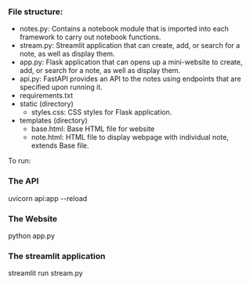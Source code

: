 ### File structure:
- notes.py: Contains a notebook module that is imported into each framework to carry out notebook functions.
- stream.py: Streamlit application that can create, add, or search for a note, as well as display them.
- app.py: Flask application that can opens up a mini-website to create, add, or search for a note, as well as display them.
- api.py: FastAPI provides an API to the notes using endpoints that are specified upon running it.
- requirements.txt
- static (directory)
  -   styles.css: CSS styles for Flask application.
- templates (directory)
  - base.html: Base HTML file for website
  - note.html: HTML file to display webpage with individual note, extends Base file.

To run:
### The API
uvicorn api:app --reload

### The Website
python app.py

### The streamlit application
streamlit run stream.py
